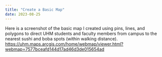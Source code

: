 ```yaml
---
title: "Create a Basic Map"
date: 2023-08-25
---
```


Here is a screenshot of the basic map I created using pins, lines, and polygons to direct UHM students and faculty members from campus to the nearest sushi and boba spots (within walking distance). 
https://uhm.maps.arcgis.com/home/webmap/viewer.html?webmap=7577bceafd144d17ad46d3de015654ad
